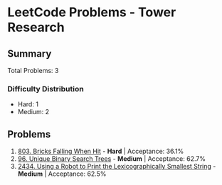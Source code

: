 # LeetCode Problems - Tower Research

## Summary
Total Problems: 3

### Difficulty Distribution

- Hard: 1
- Medium: 2

## Problems

1. [803. Bricks Falling When Hit](https://leetcode.com/problems/bricks-falling-when-hit/) - **Hard** | Acceptance: 36.1%
2. [96. Unique Binary Search Trees](https://leetcode.com/problems/unique-binary-search-trees/) - **Medium** | Acceptance: 62.7%
3. [2434. Using a Robot to Print the Lexicographically Smallest String](https://leetcode.com/problems/using-a-robot-to-print-the-lexicographically-smallest-string/) - **Medium** | Acceptance: 62.5%